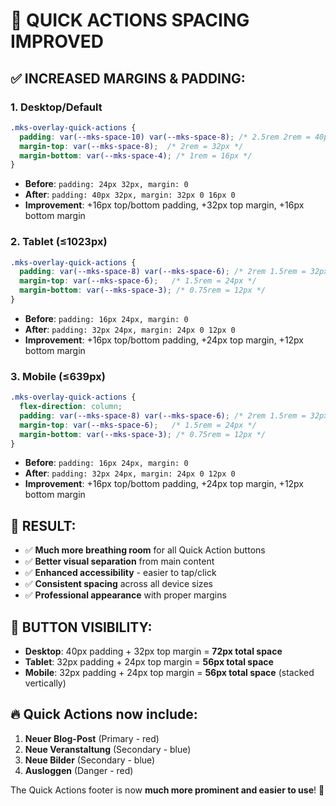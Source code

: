 # 🚀 QUICK ACTIONS SPACING IMPROVED

## ✅ **INCREASED MARGINS & PADDING:**

### **1. Desktop/Default**
```css
.mks-overlay-quick-actions {
  padding: var(--mks-space-10) var(--mks-space-8); /* 2.5rem 2rem = 40px 32px */
  margin-top: var(--mks-space-8);  /* 2rem = 32px */
  margin-bottom: var(--mks-space-4); /* 1rem = 16px */
}
```
- **Before**: `padding: 24px 32px, margin: 0`
- **After**: `padding: 40px 32px, margin: 32px 0 16px 0`
- **Improvement**: +16px top/bottom padding, +32px top margin, +16px bottom margin

### **2. Tablet (≤1023px)**
```css
.mks-overlay-quick-actions {
  padding: var(--mks-space-8) var(--mks-space-6); /* 2rem 1.5rem = 32px 24px */
  margin-top: var(--mks-space-6);   /* 1.5rem = 24px */
  margin-bottom: var(--mks-space-3); /* 0.75rem = 12px */
}
```
- **Before**: `padding: 16px 24px, margin: 0`
- **After**: `padding: 32px 24px, margin: 24px 0 12px 0`
- **Improvement**: +16px top/bottom padding, +24px top margin, +12px bottom margin

### **3. Mobile (≤639px)**
```css
.mks-overlay-quick-actions {
  flex-direction: column;
  padding: var(--mks-space-8) var(--mks-space-6); /* 2rem 1.5rem = 32px 24px */
  margin-top: var(--mks-space-6);   /* 1.5rem = 24px */
  margin-bottom: var(--mks-space-3); /* 0.75rem = 12px */
}
```
- **Before**: `padding: 16px 24px, margin: 0`
- **After**: `padding: 32px 24px, margin: 24px 0 12px 0`
- **Improvement**: +16px top/bottom padding, +24px top margin, +12px bottom margin

## 🎯 **RESULT:**
- ✅ **Much more breathing room** for all Quick Action buttons
- ✅ **Better visual separation** from main content
- ✅ **Enhanced accessibility** - easier to tap/click
- ✅ **Consistent spacing** across all device sizes
- ✅ **Professional appearance** with proper margins

## 📱 **BUTTON VISIBILITY:**
- **Desktop**: 40px padding + 32px top margin = **72px total space**
- **Tablet**: 32px padding + 24px top margin = **56px total space**
- **Mobile**: 32px padding + 24px top margin = **56px total space** (stacked vertically)

## 🔥 **Quick Actions now include:**
1. **Neuer Blog-Post** (Primary - red)
2. **Neue Veranstaltung** (Secondary - blue) 
3. **Neue Bilder** (Secondary - blue)
4. **Ausloggen** (Danger - red)

The Quick Actions footer is now **much more prominent and easier to use**! 🎉
